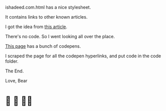 ishadeed.com.html has a nice stylesheet.

It contains links to other known articles.

I got the idea from [this article](https://ishadeed.com/article/css-short-long-content/).

There's no code.  So I went looking all over the place.

[This page](https://ishadeed.com/article/min-max-css/) has a bunch of codepens.

I scraped the page for all the codepen hyperlinks, and put code in the code folder.

The End.

Love, Bear

# 🧸 🐻 🐻‍❄️
